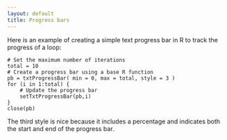 ```yaml
---
layout: default
title: Progress bars
---
```


Here is an example of creating a simple text progress bar in R to track the progress of a loop:

```
# Set the maximum number of iterations
total = 10
# Create a progress bar using a base R function
pb = txtProgressBar( min = 0, max = total, style = 3 )
for (i in 1:total) {
	# Update the progress bar
	setTxtProgressBar(pb,i)
}
close(pb)
```

The third style is nice because it includes a percentage and indicates both the start and end of the progress bar.
